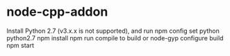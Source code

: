 # node-cpp-addon

Install Python 2.7 (v3.x.x is not supported), and run npm config set python python2.7
npm install
npm run compile to build or node-gyp configure build
npm start

